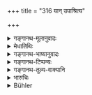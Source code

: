 +++
title = "316 यान् उपाश्रित्य"

+++

<details><summary>गङ्गानथ-मूलानुवादः</summary>

What man, desirous of living, would injure them, depending on whom the world and the gods exist, and whose wealth consists of the Veda?—(317)
</details>

<details><summary>मेधातिथिः</summary>

**लोकास्** त्रयः पृथिव्यादयः । **देवा** आहुतिद्वारेण ब्राह्मणोपाश्रिताः । अध्यापनाधिक्येन कर्मबहुत्वेन ब्राह्मणो देवानाम् आश्रयः, न तथा क्षत्रियवैश्यौ ॥ ९.३१६ ॥
</details>

<details><summary>गङ्गानथ-भाष्यानुवादः</summary>

‘*Worlds*’—the three regions, the earth and the rest.

‘*Gods*’—are dependent upon the Brāhmaṇas, through the libations offered by these latter. The Gods are ‘dependent’ upon the Brāhmaṇas also, in the sense that the greater part of Vedic teaching and Vedic rites are done by them;—the *Kṣatriya* and the *Vaiśya* not doing them to the same extent.—(316)
</details>

<details><summary>गङ्गानथ-टिप्पन्यः</summary>

This verse is quoted in *Vīramitrodaya* (Rājanīti, p. 151), which explains ‘*Brahma chaiva dhanam yeṣām*’ as that for the Brāhmaṇa the Veda is the sole treasure, inasmuch as it is the Veda that accomplishes all prosperity for them, and becomes the means of acquiring wealth by teaching and sacrificing; and as such the Veda should be acquired and guarded;—what man, wishing to live, shall give trouble to such Brāhmaṇas?
</details>

<details><summary>गङ्गानथ-तुल्य-वाक्यानि</summary>

**(verses 9.313-322)  
**

See Comparative notes for [Verse 9.313].
</details>

<details><summary>भारुचिः</summary>

न चाविद्वान् इति परिभवनीयो ऽसौ, यस्मात् ।
</details>

<details><summary>Bühler</summary>

316	What man, desirous of life, would injure them to whose support the (three) worlds and the gods ever owe their existence, and whose wealth is the Veda?
</details>
